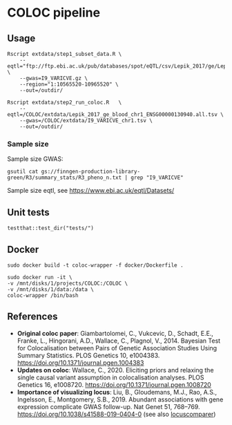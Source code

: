 # COLOC pipeline

## Usage
```
Rscript extdata/step1_subset_data.R	\
	--eqtl="ftp://ftp.ebi.ac.uk/pub/databases/spot/eQTL/csv/Lepik_2017/ge/Lepik_2017_ge_blood.all.tsv.gz" \
	--gwas=I9_VARICVE.gz \
	--region="1:10565520-10965520" \
    --out=/outdir/

Rscript extdata/step2_run_coloc.R	\
	--eqtl=/COLOC/extdata/Lepik_2017_ge_blood_chr1_ENSG00000130940.all.tsv \
	--gwas=/COLOC/extdata/I9_VARICVE_chr1.tsv \
    --out=/outdir/
```	

### Sample size

Sample size GWAS: 
```
gsutil cat gs://finngen-production-library-green/R3/summary_stats/R3_pheno_n.txt | grep "I9_VARICVE"
```

Sample size eqtl, see https://www.ebi.ac.uk/eqtl/Datasets/

## Unit tests

`testthat::test_dir("tests/")`

## Docker

```
sudo docker build -t coloc-wrapper -f docker/Dockerfile .

sudo docker run -it \
-v /mnt/disks/1/projects/COLOC:/COLOC \
-v /mnt/disks/1/data:/data \
coloc-wrapper /bin/bash

```

## References

- **Original coloc paper**: Giambartolomei, C., Vukcevic, D., Schadt, E.E., Franke, L., Hingorani, A.D., Wallace, C., Plagnol, V., 2014. Bayesian Test for Colocalisation between Pairs of Genetic Association Studies Using Summary Statistics. PLOS Genetics 10, e1004383. https://doi.org/10.1371/journal.pgen.1004383
- **Updates on coloc**: Wallace, C., 2020. Eliciting priors and relaxing the single causal variant assumption in colocalisation analyses. PLOS Genetics 16, e1008720. https://doi.org/10.1371/journal.pgen.1008720
- **Importance of visualizing locus**: Liu, B., Gloudemans, M.J., Rao, A.S., Ingelsson, E., Montgomery, S.B., 2019. Abundant associations with gene expression complicate GWAS follow-up. Nat Genet 51, 768–769. https://doi.org/10.1038/s41588-019-0404-0 (see also [locuscomparer](https://github.com/boxiangliu/locuscomparer))



